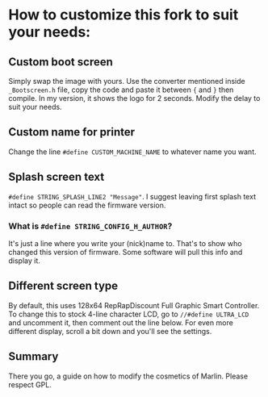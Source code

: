 # How to customize this fork to suit your needs:

## Custom boot screen
Simply swap the image with yours. Use the converter mentioned inside `_Bootscreen.h` file, copy the code and paste it between `{` and `}` then compile. In my version, it shows the logo for 2 seconds. Modify the delay to suit your needs.

## Custom name for printer
Change the line `#define CUSTOM_MACHINE_NAME` to whatever name you want.

## Splash screen text
`#define STRING_SPLASH_LINE2 "Message"`. I suggest leaving first splash text intact so people can read the firmware version.

### What is `#define STRING_CONFIG_H_AUTHOR`?
It's just a line where you write your (nick)name to. That's to show who changed this version of firmware. Some software will pull this info and display it.

## Different screen type
By default, this uses 128x64 RepRapDiscount Full Graphic Smart Controller. To change this to stock 4-line character LCD, go to `//#define ULTRA_LCD` and uncomment it, then comment out the line below. For even more different display, scroll a bit down and you'll see the settings.

## Summary
There you go, a guide on how to modify the cosmetics of Marlin. Please respect GPL.
